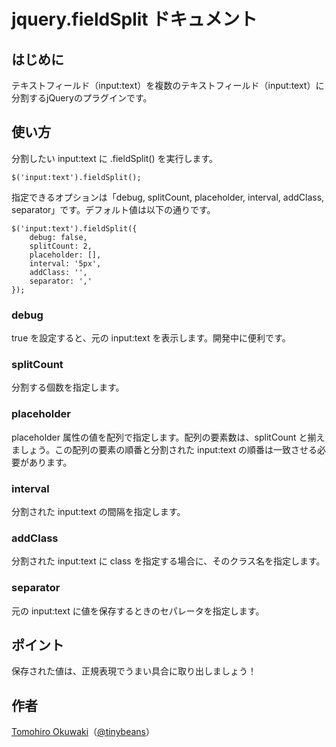 # jquery.fieldSplit ドキュメント

## はじめに

テキストフィールド（input:text）を複数のテキストフィールド（input:text）に分割するjQueryのプラグインです。

## 使い方

分割したい input:text に .fieldSplit() を実行します。

    $('input:text').fieldSplit();

指定できるオプションは「debug, splitCount, placeholder, interval, addClass, separator」です。デフォルト値は以下の通りです。

    $('input:text').fieldSplit({
        debug: false,
        splitCount: 2,
        placeholder: [],
        interval: '5px',
        addClass: '',
        separator: ','
    });

### debug

true を設定すると、元の input:text を表示します。開発中に便利です。

### splitCount

分割する個数を指定します。

### placeholder

placeholder 属性の値を配列で指定します。配列の要素数は、splitCount と揃えましょう。この配列の要素の順番と分割された input:text の順番は一致させる必要があります。

### interval

分割された input:text の間隔を指定します。

### addClass

分割された input:text に class を指定する場合に、そのクラス名を指定します。

### separator

元の input:text に値を保存するときのセパレータを指定します。

## ポイント

保存された値は、正規表現でうまい具合に取り出しましょう！

## 作者

[Tomohiro Okuwaki](http://www.tinybeans.net/blog/ "かたつむりくんのWWW")（[@tinybeans](https://twitter.com/#!/tinybeans "奥脇知宏（かたつむりくんのWWW） (tinybeans) は Twitter を利用しています")）